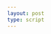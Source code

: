 ```yaml
---
layout: post
type: script
---
```

<section>
	<style>.right {margin: 0px 5px 0px!important}</style>
<iiif-storyboard annotationlist='https://s3.amazonaws.com/apps.harvardartmuseums.org/iiif/annotations/shotoku-lotus-sutra-annotations.json' manifesturl='https://s3.amazonaws.com/apps.harvardartmuseums.org/iiif/manifests/annotated-sutra.json' styling='overlaycolor: mediumvioletred;activecolor: mediumvioletred;fit: horizontal;toggleoverlay: true;textposition: right;panorzoom:pan;fit:horizontal;'></iiif-storyboard>
</section>
